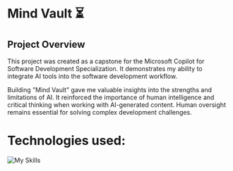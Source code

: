 # Mind Vault ⏳

## Project Overview

This project was created as a capstone for the Microsoft Copilot for Software Development Specialization. It demonstrates my ability to integrate AI tools into the software development workflow.

Building "Mind Vault" gave me valuable insights into the strengths and limitations of AI. It reinforced the importance of human intelligence and critical thinking when working with AI-generated content. Human oversight remains essential for solving complex development challenges.

# Technologies used:
![My Skills](https://go-skill-icons.vercel.app/api/icons?i=ts,react,next,tailwind,git,githubcopilot,vercel&titles=true&theme=dark)